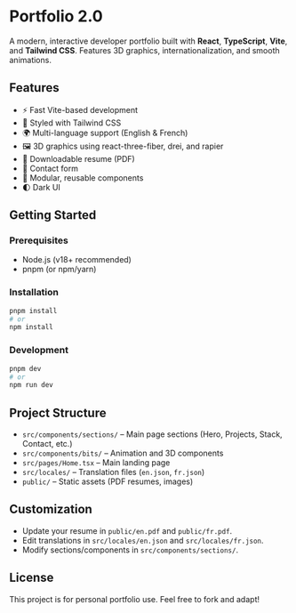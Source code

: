 # Portfolio 2.0

A modern, interactive developer portfolio built with **React**, **TypeScript**, **Vite**, and **Tailwind CSS**. Features 3D graphics, internationalization, and smooth animations.

## Features

- ⚡️ Fast Vite-based development
- 🎨 Styled with Tailwind CSS
- 🌍 Multi-language support (English & French)
- 🖼️ 3D graphics using react-three-fiber, drei, and rapier
- 📄 Downloadable resume (PDF)
- 💬 Contact form
- 🧩 Modular, reusable components
- 🌓 Dark UI

## Getting Started

### Prerequisites

- Node.js (v18+ recommended)
- pnpm (or npm/yarn)

### Installation

```bash
pnpm install
# or
npm install
```

### Development

```bash
pnpm dev
# or
npm run dev
```

## Project Structure

- `src/components/sections/` – Main page sections (Hero, Projects, Stack, Contact, etc.)
- `src/components/bits/` – Animation and 3D components
- `src/pages/Home.tsx` – Main landing page
- `src/locales/` – Translation files (`en.json`, `fr.json`)
- `public/` – Static assets (PDF resumes, images)

## Customization

- Update your resume in `public/en.pdf` and `public/fr.pdf`.
- Edit translations in `src/locales/en.json` and `src/locales/fr.json`.
- Modify sections/components in `src/components/sections/`.

## License

This project is for personal portfolio use. Feel free to fork and adapt!
